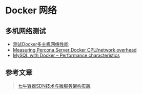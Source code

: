 # Docker 网络


## 多机网络测试

- [测试Docker多主机网络性能](http://www.open-open.com/lib/view/open1471592807738.html)
- [Measuring Percona Server Docker CPU/network overhead](https://www.percona.com/blog/2016/02/05/measuring-docker-cpu-network-overhead/)
- [MySQL with Docker – Performance characteristics](http://mysqlserverteam.com/mysql-with-docker-performance-characteristics/)

## 参考文章  

> [七牛容器SDN技术与微服务架构实践](http://www.csdn.net/article/a/2015-12-21/15832755)